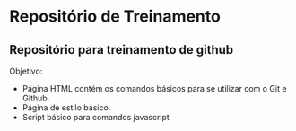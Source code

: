 # Repositório de Treinamento

## Repositório para treinamento de github

Objetivo:
- Página HTML contém os comandos básicos para se utilizar com o Git e Github.
- Página de estilo básico.
- Script básico para comandos javascript
